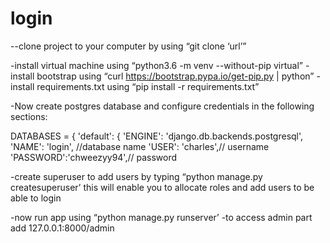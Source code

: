 # login
--clone project to your computer by using “git clone ‘url’”

-install virtual machine using “python3.6 -m venv --without-pip virtual”
-install bootstrap using “curl https://bootstrap.pypa.io/get-pip.py | python”
-install requirements.txt using “pip install -r requirements.txt”

-Now create postgres database and configure credentials in the following sections:

DATABASES = {
'default': {
'ENGINE': 'django.db.backends.postgresql',
'NAME': 'login', //database name
'USER': 'charles',// username
'PASSWORD':'chweezyy94',// password



-create superuser to add users by typing “python manage.py createsuperuser’
this will enable you to allocate roles and add users to be able to login

-now run app using “python manage.py runserver’
-to access admin part add 127.0.0.1:8000/admin
